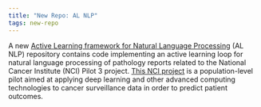 ```yaml
---
title: "New Repo: AL NLP"
tags: new-repo
---
```


A new [Active Learning framework for Natural Language Processing](https://github.com/LLNL/al_nlp) (AL NLP) repository contains code implementing an active learning loop for natural language processing of pathology reports related to the National Cancer Institute (NCI) Pilot 3 project. [This NCI project](https://www.llnl.gov/news/multi-institutional-meeting-centers-making-%E2%80%98impossible%E2%80%99-possible-cancer-research) is a population-level pilot aimed at applying deep learning and other advanced computing technologies to cancer surveillance data in order to predict patient outcomes.
